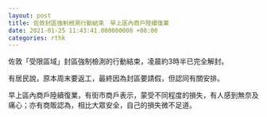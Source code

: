 ```yaml
---
layout: post
title: 佐敦封區強制檢測行動結束　早上區內商戶陸續復業
date: 2021-01-25 11:43:41.000000000 +08:00
categories: rthk
---
```


佐敦「受限區域」封區強制檢測的行動結束，凌晨約3時半已完全解封。

有居民說，原本周末要返工，最終因為封區要請假，但認同有關安排。

早上區內商戶陸續復業，有街市商戶表示，蒙受不同程度的損失，有人感到無奈及痛心；亦有商販認為，相比大眾安全，自己的損失微不足道。
